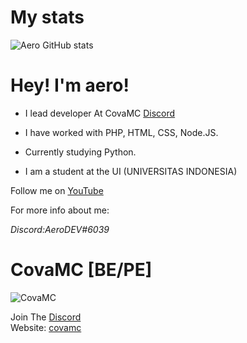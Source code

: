 # My stats
![Aero GitHub stats](https://github-readme-stats.vercel.app/api?username=XeonMZ&theme=github_dark&show_icons=true)

# Hey! I'm aero!
-  I lead developer At CovaMC [Discord](https://discord.gg/jdpdKMgXQ8)<br />

-  I have worked with PHP, HTML, CSS, Node.JS.

-  Currently studying Python.

-  I am a student at the UI (UNIVERSITAS INDONESIA)

Follow me on [YouTube](https://youtube.com/@aeroyet)<br />

For more info about me:

*Discord:AeroDEV#6039*

# CovaMC [BE/PE]
![CovaMC](https://cdn.discordapp.com/attachments/993052519238488114/1067222825347321926/20230121_151629.png)

Join The [Discord](https://discord.gg/jdpdKMgXQ8)<br />
Website: [covamc](https://www.covamc.xyz)<br /> 


